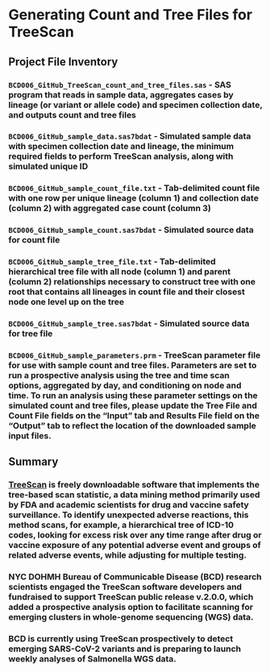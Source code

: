 # Generating Count and Tree Files for TreeScan

## Project File Inventory

### `BCD006_GitHub_TreeScan_count_and_tree_files.sas` - SAS program that reads in sample data, aggregates cases by lineage (or variant or allele code) and specimen collection date, and outputs count and tree files

### `BCD006_GitHub_sample_data.sas7bdat` - Simulated sample data with specimen collection date and lineage, the minimum required fields to perform TreeScan analysis, along with simulated unique ID

### `BCD006_GitHub_sample_count_file.txt` - Tab-delimited count file with one row per unique lineage (column 1) and collection date (column 2) with aggregated case count (column 3) 

### `BCD006_GitHub_sample_count.sas7bdat` - Simulated source data for count file

### `BCD006_GitHub_sample_tree_file.txt` - Tab-delimited hierarchical tree file with all node (column 1) and parent (column 2) relationships necessary to construct tree with one root that contains all lineages in count file and their closest node one level up on the tree

### `BCD006_GitHub_sample_tree.sas7bdat` - Simulated source data for tree file

### `BCD006_GitHub_sample_parameters.prm` - TreeScan parameter file for use with sample count and tree files. Parameters are set to run a prospective analysis using the tree and time scan options, aggregated by day, and conditioning on node and time. To run an analysis using these parameter settings on the simulated count and tree files, please update the Tree File and Count File fields on the “Input” tab and Results File field on the “Output” tab to reflect the location of the downloaded sample input files.

## Summary

### [TreeScan](http://www.treescan.org) is freely downloadable software that implements the tree-based scan statistic, a data mining method primarily used by FDA and academic scientists for drug and vaccine safety surveillance. To identify unexpected adverse reactions, this method scans, for example, a hierarchical tree of ICD-10 codes, looking for excess risk over any time range after drug or vaccine exposure of any potential adverse event and groups of related adverse events, while adjusting for multiple testing.

### NYC DOHMH Bureau of Communicable Disease (BCD) research scientists engaged the TreeScan software developers and fundraised to support TreeScan public release v.2.0.0, which added a prospective analysis option to facilitate scanning for emerging clusters in whole-genome sequencing (WGS) data.

### BCD is currently using TreeScan prospectively to detect emerging SARS-CoV-2 variants and is preparing to launch weekly analyses of Salmonella WGS data.
